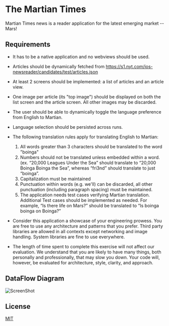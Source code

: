# The Martian Times

Martian Times news is a reader application for the latest emerging market -- Mars!

## Requirements

 - It has to be a native application and no webviews should be used.
 - Articles should be dynamically fetched from https://s1.nyt.com/ios-newsreader/candidates/test/articles.json
 - At least 2 screens should be implemented: a list of articles and an article view.
 - One image per article (its "top image") should be displayed on both the list screen and the article screen. All other images may be discarded.
 - The user should be able to dynamically toggle the language preference from English to Martian.
 - Language selection should be persisted across runs.
 - The following translation rules apply for translating English to Martian:

   1. All words greater than 3 characters should be translated to the word "boinga"
   2. Numbers should not be translated unless embedded within a word.
  (ex. “20,000 Leagues Under the Sea” should translate to “20,000 Boinga Boinga the Sea”, whereas “fri3nd” should translate to just “boinga”.
   3. Capitalization must be maintained
   4. Punctuation within words (e.g. we'll) can be discarded, all other punctuation (including paragraph spacing) must be maintained.
   5. The application needs test cases verifying Martian translation. Additional Test cases should be implemented as needed.
      For example, “Is there life on Mars?” should be translated to “Is boinga boinga on Boinga?”
 - Consider this application a showcase of your engineering prowess. You are free to use any architecture and patterns that you prefer. Third party libraries are allowed in all contexts except networking and image handling. System libraries are fine to use everywhere.
 - The length of time spent to complete this exercise will not affect our evaluation. We understand that you are likely to have many things, both personally and professionally, that may slow you down. Your code will, however, be evaluated for architecture, style, clarity, and approach.

## DataFlow Diagram

![ScreenShot](https://raw.github.com/4dot/TheMartianTimes/master/docs/TheMartianTimes_DataFlow.png)

## License
[MIT](https://choosealicense.com/licenses/mit/)
